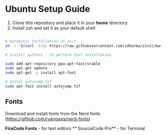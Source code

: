 # Ubuntu Setup Guide

1. Clone this repository and place it in your **home** directory
2. Install zsh and set it as your default shell


```sh

# Automatic Installation of znit
sh -c "$(curl -fsSL https://raw.githubusercontent.com/zdharma/zinit/master/doc/install.sh)"

# install aptfast - to perform fast installation

sudo add-apt-repository ppa:apt-fast/stable
sudo apt-get update
sudo apt-get -y install apt-fast

# Instal autojump,fzf
sudo apt-fast install autojump fzf

```



## Fonts

Download and install fonts from the Nerd fonts (https://github.com/ryanoasis/nerd-fonts)

**FiraCode Fonts** - for text editors
** SourceCode Pro** - for Terminal

